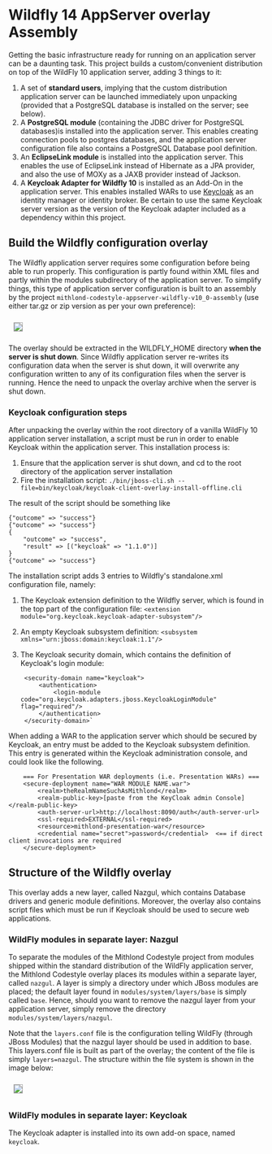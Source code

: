 # Wildfly 14 AppServer overlay Assembly

Getting the basic infrastructure ready for running on an application server can be a daunting task.
This project builds a custom/convenient distribution on top of the WildFly 10 application server,
adding 3 things to it:

1. A set of **standard users**, implying that the custom distribution application server can be launched
   immediately upon unpacking (provided that a PostgreSQL database is installed on the server; see below).
1. A **PostgreSQL module** (containing the JDBC driver for PostgreSQL databases)is installed into the
   application server. This enables creating connection pools to postgres databases, and the application
   server configuration file also contains a PostgreSQL Database pool definition.
2. An **EclipseLink module** is installed into the application server. This enables the use of EclipseLink instead
   of Hibernate as a JPA provider, and also the use of MOXy as a JAXB provider instead of Jackson.
3. A **Keycloak Adapter for Wildfly 10** is installed as an Add-On in the application server. This enables 
   installed WARs to use [Keycloak](http://www.keycloak.org/index.html) as an identity manager or identity broker.
   Be certain to use the same Keycloak server version as the version of the Keycloak adapter included as a 
   dependency within this project.     

## Build the Wildfly configuration overlay

The Wildfly application server requires some configuration before being able to run properly. 
This configuration is partly found within XML files and partly within the modules subdirectory 
of the application server. To simplify things, this type of application server configuration is 
built to an assembly by the project `mithlond-codestyle-appserver-wildfly-v10_0-assembly`
(use either tar.gz or zip version as per your own preference):

<img src="./images/wildfly_overlay.png" style="margin:10px; border: solid DarkGray 1px;" altText="Overlay Structure"/>

The overlay should be extracted in the WILDFLY_HOME directory **when the server is shut down**. 
Since Wildfly application server re-writes its configuration data when the server is shut down, it will 
overwrite any configuration written to any of its configuration files when the server is running. 
Hence the need to unpack the overlay archive when the server is shut down.

### Keycloak configuration steps
 
After unpacking the overlay within the root directory of a vanilla WildFly 10 application server installation,
a script must be run in order to enable Keycloak within the application server. This installation process is:

1. Ensure that the application server is shut down, and cd to the root directory of the 
   application server installation
2. Fire the installation script: `./bin/jboss-cli.sh --file=bin/keycloak/keycloak-client-overlay-install-offline.cli`

The result of the script should be something like

    {"outcome" => "success"}
    {"outcome" => "success"}
    {
        "outcome" => "success",
        "result" => [("keycloak" => "1.1.0")]
    }
    {"outcome" => "success"}

The installation script adds 3 entries to Wildfly's standalone.xml configuration file, namely:

1. The Keycloak extension definition to the Wildfly server, which is found in the
   top part of the configuration file: 
   `<extension module="org.keycloak.keycloak-adapter-subsystem"/>`
2. An empty Keycloak subsystem definition: `<subsystem xmlns="urn:jboss:domain:keycloak:1.1"/>`   
3. The Keycloak security domain, which contains the definition of Keycloak's login module:   

        <security-domain name="keycloak">
            <authentication>
                <login-module code="org.keycloak.adapters.jboss.KeycloakLoginModule" flag="required"/>
            </authentication>
        </security-domain>`

When adding a WAR to the application server which should be secured by Keycloak,
an entry must be added to the Keycloak subsystem definition. This entry is generated within the
Keycloak administration console, and could look like the following.
 
        === For Presentation WAR deployments (i.e. Presentation WARs) ===
        <secure-deployment name="WAR MODULE NAME.war">
            <realm>theRealmNameSuchAsMithlond</realm>
            <realm-public-key>[paste from the KeyCloak admin Console]</realm-public-key>
            <auth-server-url>http://localhost:8090/auth</auth-server-url>
            <ssl-required>EXTERNAL</ssl-required>
            <resource>mithlond-presentation-war</resource>
            <credential name="secret">password</credential>  <== if direct client invocations are required
        </secure-deployment>

## Structure of the Wildfly overlay

This overlay adds a new layer, called Nazgul, which contains Database drivers and generic module definitions.
Moreover, the overlay also contains script files which must be run if Keycloak should be used to secure web 
applications.

### WildFly modules in separate layer: Nazgul

To separate the modules of the Mithlond Codestyle project from modules shipped within the standard
distribution of the WildFly application server, the Mithlond Codestyle overlay places its modules
within a separate layer, called `nazgul`. A layer is simply a directory under which JBoss modules are
placed; the default layer found in `modules/system/layers/base` is simply called `base`. Hence, should
you want to remove the nazgul layer from your application server, simply remove the directory
`modules/system/layers/nazgul`.

Note that the `layers.conf` file is the configuration telling WildFly (through JBoss Modules) that
the nazgul layer should be used in addition to base. This layers.conf file is built as part of the overlay;
the content of the file is simply `layers=nazgul`. The structure within the file system is shown in
the image below:

<img src="./images/nazgul_layer.png" style="margin:10px; border: solid DarkGray 1px;" altText="Overlay Structure"/>

### WildFly modules in separate layer: Keycloak

The Keycloak adapter is installed into its own add-on space, named `keycloak`.